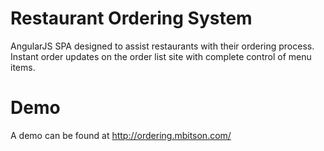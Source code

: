 # Restaurant Ordering System
AngularJS SPA designed to assist restaurants with their ordering process. Instant order updates on the order list site with complete control of menu items.
# Demo
A demo can be found at <a href="http://ordering.mbitson.com/">http://ordering.mbitson.com/</a>